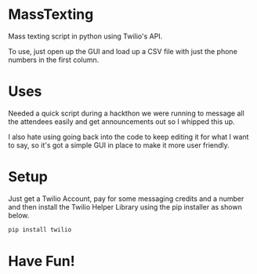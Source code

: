 # MassTexting
Mass texting script in python using Twilio's API.

To use, just open up the GUI and load up a CSV file with just the phone numbers in the first column.

# Uses
Needed a quick script during a hackthon we were running to message all the attendees easily and get announcements out so I whipped this up.

I also hate using going back into the code to keep editing it for what I want to say, so it's got a simple GUI in place to make it more user friendly.

# Setup
Just get a Twilio Account, pay for some messaging credits and a number and then install the Twilio Helper Library using the pip installer as shown below.

```python
pip install twilio
```
# Have Fun!